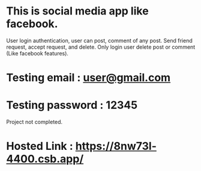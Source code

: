 # This is social media app like facebook.
User login authentication, user can post, comment of any post. Send friend request, accept request, and delete. 
Only login user delete post or comment (Like facebook features).
# Testing email : user@gmail.com
# Testing password : 12345
Project not completed.
# Hosted Link : https://8nw73l-4400.csb.app/
